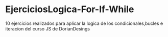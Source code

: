 # EjerciciosLogica-For-If-While
10 ejercicios realizados para aplicar la logica de los condicionales,bucles e iteracion del curso JS de DorianDesings
